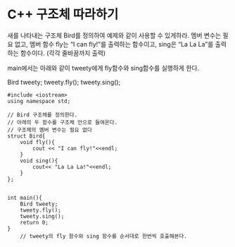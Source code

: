 
# C++ 구조체 따라하기

새를 나타내는 구조체 Bird를 정의하여 예제와 같이 사용할 수 있게하라. 
멤버 변수는 필요 없고, 멤버 함수 fly는 “I can fly!”를 출력하는 함수이고,
sing은 “La La La”를 출력하는 함수이다. (각각 줄바꿈까지 출력)

main에서는 아래와 같이
tweety에게 fly함수와 sing함수를 실행하게 한다.

Bird tweety;
tweety.fly();
tweety.sing();

```
#include <iostream>
using namespace std;

// Bird 구조체를 정의한다.
// 아래의 두 함수를 구조체 안으로 들여온다.
// 구조체의 멤버 변수는 필요 없다
struct Bird{
	void fly(){
		cout << "I can fly!"<<endl;
	}
	void sing(){
		cout<< "La La La!"<<endl;
	}
};


int main(){
	Bird tweety;
	tweety.fly();
	tweety.sing();
	return 0;
}
	// tweety의 fly 함수와 sing 함수를 순서대로 한번씩 호출해본다.

```